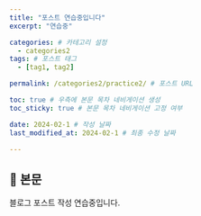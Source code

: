```yaml
---
title: "포스트 연습중입니다"
excerpt: "연습중"

categories: # 카테고리 설정
  - categories2
tags: # 포스트 태그
  - [tag1, tag2]

permalink: /categories2/practice2/ # 포스트 URL

toc: true # 우측에 본문 목차 네비게이션 생성
toc_sticky: true # 본문 목차 네비게이션 고정 여부

date: 2024-02-1 # 작성 날짜
last_modified_at: 2024-02-1 # 최종 수정 날짜

---
```


## 🦥 본문

블로그 포스트 작성 연습중입니다.

